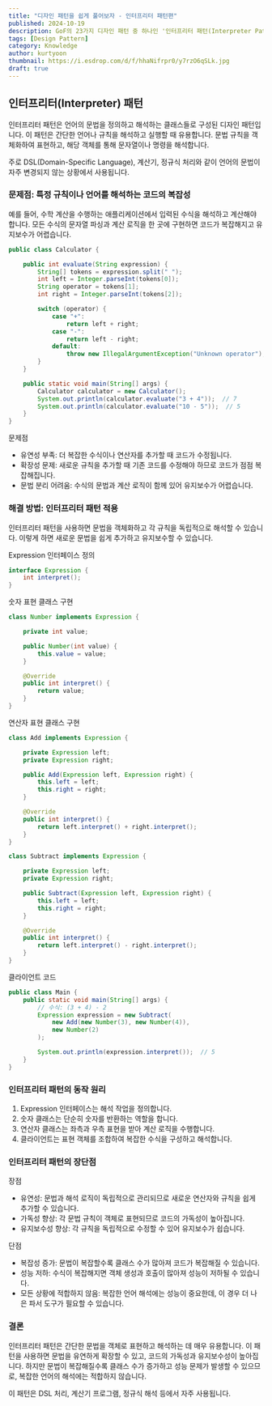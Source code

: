 ```yaml
---
title: "디자인 패턴을 쉽게 풀어보자 - 인터프리터 패턴편"
published: 2024-10-19
description: GoF의 23가지 디자인 패턴 중 하나인 '인터프리터 패턴(Interpreter Pattern)'을 쉽게 풀어보기
tags: [Design Pattern]
category: Knowledge
author: kurtyoon
thumbnail: https://i.esdrop.com/d/f/hhaNifrpr0/y7rzO6qSLk.jpg
draft: true
---
```


## 인터프리터(Interpreter) 패턴

인터프리터 패턴은 언어의 문법을 정의하고 해석하는 클래스들로 구성된 디자인 패턴입니다. 이 패턴은 간단한 언어나 규칙을 해석하고 실행할 때 유용합니다. 문법 규칙을 객체화하여 표현하고, 해당 객체를 통해 문자열이나 명령을 해석합니다.

주로 DSL(Domain-Specific Language), 계산기, 정규식 처리와 같이 언어의 문법이 자주 변경되지 않는 상황에서 사용됩니다.

### 문제점: 특정 규칙이나 언어를 해석하는 코드의 복잡성

예를 들어, 수학 계산을 수행하는 애플리케이션에서 입력된 수식을 해석하고 계산해야 합니다. 모든 수식의 문자열 파싱과 계산 로직을 한 곳에 구현하면 코드가 복잡해지고 유지보수가 어렵습니다.

```java
public class Calculator {

    public int evaluate(String expression) {
        String[] tokens = expression.split(" ");
        int left = Integer.parseInt(tokens[0]);
        String operator = tokens[1];
        int right = Integer.parseInt(tokens[2]);

        switch (operator) {
            case "+":
                return left + right;
            case "-":
                return left - right;
            default:
                throw new IllegalArgumentException("Unknown operator");
        }
    }

    public static void main(String[] args) {
        Calculator calculator = new Calculator();
        System.out.println(calculator.evaluate("3 + 4"));  // 7
        System.out.println(calculator.evaluate("10 - 5"));  // 5
    }
}
```

문제점

- 유연성 부족: 더 복잡한 수식이나 연산자를 추가할 때 코드가 수정됩니다.
- 확장성 문제: 새로운 규칙을 추가할 때 기존 코드를 수정해야 하므로 코드가 점점 복잡해집니다.
- 문법 분리 어려움: 수식의 문법과 계산 로직이 함께 있어 유지보수가 어렵습니다.

### 해결 방법: 인터프리터 패턴 적용

인터프리터 패턴을 사용하면 문법을 객체화하고 각 규칙을 독립적으로 해석할 수 있습니다. 이렇게 하면 새로운 문법을 쉽게 추가하고 유지보수할 수 있습니다.

Expression 인터페이스 정의

```java
interface Expression {
    int interpret();
}
```

숫자 표현 클래스 구현

```java
class Number implements Expression {

    private int value;

    public Number(int value) {
        this.value = value;
    }

    @Override
    public int interpret() {
        return value;
    }
}
```

연산자 표현 클래스 구현

```java
class Add implements Expression {

    private Expression left;
    private Expression right;

    public Add(Expression left, Expression right) {
        this.left = left;
        this.right = right;
    }

    @Override
    public int interpret() {
        return left.interpret() + right.interpret();
    }
}

class Subtract implements Expression {

    private Expression left;
    private Expression right;

    public Subtract(Expression left, Expression right) {
        this.left = left;
        this.right = right;
    }

    @Override
    public int interpret() {
        return left.interpret() - right.interpret();
    }
}
```

클라이언트 코드

```java
public class Main {
    public static void main(String[] args) {
        // 수식: (3 + 4) - 2
        Expression expression = new Subtract(
            new Add(new Number(3), new Number(4)),
            new Number(2)
        );

        System.out.println(expression.interpret());  // 5
    }
}
```

### 인터프리터 패턴의 동작 원리

1. Expression 인터페이스는 해석 작업을 정의합니다.
2. 숫자 클래스는 단순히 숫자를 반환하는 역할을 합니다.
3. 연산자 클래스는 좌측과 우측 표현을 받아 계산 로직을 수행합니다.
4. 클라이언트는 표현 객체를 조합하여 복잡한 수식을 구성하고 해석합니다.

### 인터프리터 패턴의 장단점

장점

- 유연성: 문법과 해석 로직이 독립적으로 관리되므로 새로운 연산자와 규칙을 쉽게 추가할 수 있습니다.
- 가독성 향상: 각 문법 규칙이 객체로 표현되므로 코드의 가독성이 높아집니다.
- 유지보수성 향상: 각 규칙을 독립적으로 수정할 수 있어 유지보수가 쉽습니다.

단점

- 복잡성 증가: 문법이 복잡할수록 클래스 수가 많아져 코드가 복잡해질 수 있습니다.
- 성능 저하: 수식이 복잡해지면 객체 생성과 호출이 많아져 성능이 저하될 수 있습니다.
- 모든 상황에 적합하지 않음: 복잡한 언어 해석에는 성능이 중요한데, 이 경우 더 나은 파서 도구가 필요할 수 있습니다.

### 결론

인터프리터 패턴은 간단한 문법을 객체로 표현하고 해석하는 데 매우 유용합니다. 이 패턴을 사용하면 문법을 유연하게 확장할 수 있고, 코드의 가독성과 유지보수성이 높아집니다. 하지만 문법이 복잡해질수록 클래스 수가 증가하고 성능 문제가 발생할 수 있으므로, 복잡한 언어의 해석에는 적합하지 않습니다.

이 패턴은 DSL 처리, 계산기 프로그램, 정규식 해석 등에서 자주 사용됩니다.
